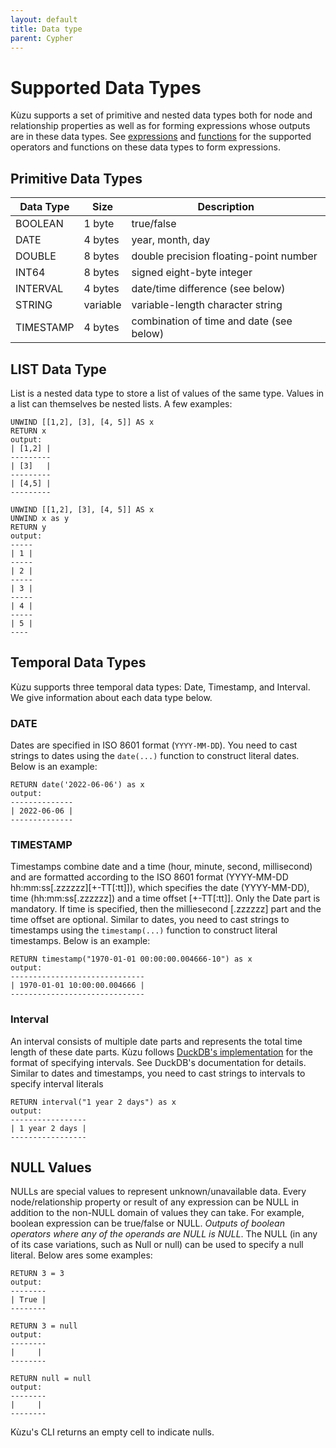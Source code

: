 ```yaml
---
layout: default
title: Data type
parent: Cypher
---
```


# Supported Data Types 

Kùzu supports a set of primitive and nested data types both for node and relationship properties 
as well as for forming expressions whose outputs are in these data types.
See [expressions](expressions) and  [functions](expressions/functions) for the supported operators 
and functions on these data types to form expressions. 

## Primitive Data Types

| Data Type | Size | Description | 
| --- | --- | --- |
| BOOLEAN | 1 byte | true/false |
| DATE| 4 bytes | year, month, day|
| DOUBLE | 8 bytes | double precision floating-point number |
| INT64| 8 bytes | signed eight-byte integer |
| INTERVAL| 4 bytes | date/time difference (see below) | 
| STRING| variable | variable-length character string |
| TIMESTAMP | 4 bytes | combination of time and date (see below) |

## LIST Data Type
List is a nested data type to store a list of values of the same type. 
Values in a list can themselves be nested lists. A few examples:
```
UNWIND [[1,2], [3], [4, 5]] AS x
RETURN x
output:
| [1,2] |
---------
| [3]   |
---------
| [4,5] |
---------

UNWIND [[1,2], [3], [4, 5]] AS x 
UNWIND x as y 
RETURN y
output:
-----
| 1 |
-----
| 2 |
-----
| 3 |
-----
| 4 |
-----
| 5 |
----
```

## Temporal Data Types
Kùzu supports three temporal data types: Date, Timestamp, and Interval.
We give information about each data type below.

### DATE
Dates are specified in ISO 8601 format (`YYYY-MM-DD`). 
You need to cast strings to dates using the `date(...)` function to construct literal dates. 
Below is an example:
```
RETURN date('2022-06-06') as x
output:
--------------
| 2022-06-06 |
--------------
```

### TIMESTAMP
Timestamps combine date and a time (hour, minute, second, millisecond) and are formatted
according to the ISO 8601 format (YYYY-MM-DD hh:mm:ss[.zzzzzz][+-TT[:tt]]),
which specifies the date (YYYY-MM-DD), time (hh:mm:ss[.zzzzzz]) and a time offset [+-TT[:tt]].
Only the Date part is mandatory. If time is specified, then the milliesecond [.zzzzzz] part
and the time offset are optional. Similar to dates, you need to cast strings to timestamps
using the `timestamp(...)` function to construct literal timestamps. Below is an example:
```
RETURN timestamp("1970-01-01 00:00:00.004666-10") as x
output:
------------------------------
| 1970-01-01 10:00:00.004666 |
------------------------------
```

### Interval
An interval consists of multiple date parts and represents the total time length of
these date parts. Kùzu follows [DuckDB's implementation](https://duckdb.org/docs/sql/data_types/interval)
for the format of specifying intervals. See DuckDB's documentation for details. Similar
to dates and timestamps, you need to cast strings to intervals to specify interval literals  
```
RETURN interval("1 year 2 days") as x
output:
-----------------
| 1 year 2 days |
-----------------
```

## NULL Values
NULLs are special values to represent unknown/unavailable data.
Every node/relationship property or result of any expression can
be NULL in addition to the non-NULL domain of values they can take.
For example, boolean expression can be true/false or NULL.
*Outputs of boolean operators where any of the operands are NULL is NULL*.
The NULL (in any of its case variations, such as Null or null) can be
used to specify a null literal. Below ares some examples:
```
RETURN 3 = 3
output:
--------
| True |
--------

RETURN 3 = null
output:
--------
|     |
--------

RETURN null = null
output:
--------
|     |
--------
```
Kùzu's CLI returns an empty cell to indicate nulls.
